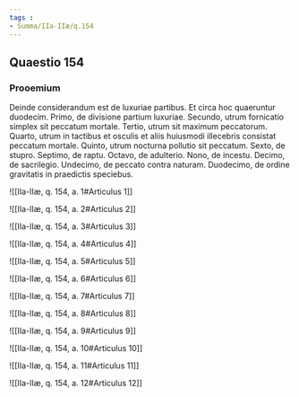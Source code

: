 ```yaml
---
tags : 
- Summa/IIa-IIæ/q.154
---
```


## Quaestio 154

### Prooemium

Deinde considerandum est de luxuriae partibus. Et circa hoc quaeruntur duodecim. Primo, de divisione partium luxuriae. Secundo, utrum fornicatio simplex sit peccatum mortale. Tertio, utrum sit maximum peccatorum. Quarto, utrum in tactibus et osculis et aliis huiusmodi illecebris consistat peccatum mortale. Quinto, utrum nocturna pollutio sit peccatum. Sexto, de stupro. Septimo, de raptu. Octavo, de adulterio. Nono, de incestu. Decimo, de sacrilegio. Undecimo, de peccato contra naturam. Duodecimo, de ordine gravitatis in praedictis speciebus.

![[IIa-IIæ, q. 154, a. 1#Articulus 1]]

![[IIa-IIæ, q. 154, a. 2#Articulus 2]]

![[IIa-IIæ, q. 154, a. 3#Articulus 3]]

![[IIa-IIæ, q. 154, a. 4#Articulus 4]]

![[IIa-IIæ, q. 154, a. 5#Articulus 5]]

![[IIa-IIæ, q. 154, a. 6#Articulus 6]]

![[IIa-IIæ, q. 154, a. 7#Articulus 7]]

![[IIa-IIæ, q. 154, a. 8#Articulus 8]]

![[IIa-IIæ, q. 154, a. 9#Articulus 9]]

![[IIa-IIæ, q. 154, a. 10#Articulus 10]]

![[IIa-IIæ, q. 154, a. 11#Articulus 11]]

![[IIa-IIæ, q. 154, a. 12#Articulus 12]]

